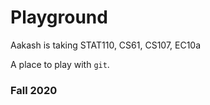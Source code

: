 # Playground

Aakash is taking STAT110, CS61, CS107, EC10a

A place to play with `git`.

### Fall 2020

